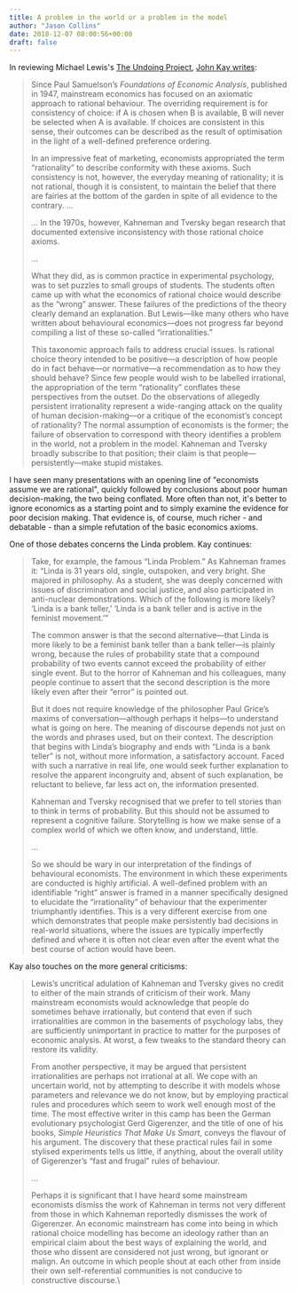 ```yaml
---
title: A problem in the world or a problem in the model
author: "Jason Collins"
date: 2018-12-07 08:00:56+00:00
draft: false
---
```


In reviewing Michael Lewis's [The Undoing Project](https://www.jasoncollins.blog/michael-lewiss-the-undoing-project-a-friendship-that-changed-the-world/), [John Kay writes](https://www.johnkay.com/2017/01/20/review-undoing-project-michael-lewis/):

>Since Paul Samuelson’s _Foundations of Economic Analysis_, published in 1947, mainstream economics has focused on an axiomatic approach to rational behaviour. The overriding requirement is for consistency of choice: if A is chosen when B is available, B will never be selected when A is available. If choices are consistent in this sense, their outcomes can be described as the result of optimisation in the light of a well-defined preference ordering.
>
>In an impressive feat of marketing, economists appropriated the term “rationality” to describe conformity with these axioms. Such consistency is not, however, the everyday meaning of rationality; it is not rational, though it is consistent, to maintain the belief that there are fairies at the bottom of the garden in spite of all evidence to the contrary. ...
>
>... In the 1970s, however, Kahneman and Tversky began research that documented extensive inconsistency with those rational choice axioms.
>
>...
>
>What they did, as is common practice in experimental psychology, was to set puzzles to small groups of students. The students often came up with what the economics of rational choice would describe as the “wrong” answer. These failures of the predictions of the theory clearly demand an explanation. But Lewis—like many others who have written about behavioural economics—does not progress far beyond compiling a list of these so-called “irrationalities.”
>
>This taxonomic approach fails to address crucial issues. Is rational choice theory intended to be positive—a description of how people do in fact behave—or normative—a recommendation as to how they should behave? Since few people would wish to be labelled irrational, the appropriation of the term “rationality” conflates these perspectives from the outset. Do the observations of allegedly persistent irrationality represent a wide-ranging attack on the quality of human decision-making—or a critique of the economist’s concept of rationality? The normal assumption of economists is the former; the failure of observation to correspond with theory identifies a problem in the world, not a problem in the model. Kahneman and Tversky broadly subscribe to that position; their claim is that people—persistently—make stupid mistakes.

I have seen many presentations with an opening line of "economists assume we are rational", quickly followed by conclusions about poor human decision-making, the two being conflated. More often than not, it's better to ignore economics as a starting point and to simply examine the evidence for poor decision making. That evidence is, of course, much richer - and debatable - than a simple refutation of the basic economics axioms.

One of those debates concerns the Linda problem. Kay continues:

>Take, for example, the famous “Linda Problem.” As Kahneman frames it: “Linda is 31 years old, single, outspoken, and very bright. She majored in philosophy. As a student, she was deeply concerned with issues of discrimination and social justice, and also participated in anti-nuclear demonstrations. Which of the following is more likely? ‘Linda is a bank teller,’ ‘Linda is a bank teller and is active in the feminist movement.’”
>
>The common answer is that the second alternative—that Linda is more likely to be a feminist bank teller than a bank teller—is plainly wrong, because the rules of probability state that a compound probability of two events cannot exceed the probability of either single event. But to the horror of Kahneman and his colleagues, many people continue to assert that the second description is the more likely even after their “error” is pointed out.
>
>But it does not require knowledge of the philosopher Paul Grice’s maxims of conversation—although perhaps it helps—to understand what is going on here. The meaning of discourse depends not just on the words and phrases used, but on their context. The description that begins with Linda’s biography and ends with “Linda is a bank teller” is not, without more information, a satisfactory account. Faced with such a narrative in real life, one would seek further explanation to resolve the apparent incongruity and, absent of such explanation, be reluctant to believe, far less act on, the information presented.
>
>Kahneman and Tversky recognised that we prefer to tell stories than to think in terms of probability. But this should not be assumed to represent a cognitive failure. Storytelling is how we make sense of a complex world of which we often know, and understand, little.
>
>...
>
>So we should be wary in our interpretation of the findings of behavioural economists. The environment in which these experiments are conducted is highly artificial. A well-defined problem with an identifiable “right” answer is framed in a manner specifically designed to elucidate the “irrationality” of behaviour that the experimenter triumphantly identifies. This is a very different exercise from one which demonstrates that people make persistently bad decisions in real-world situations, where the issues are typically imperfectly defined and where it is often not clear even after the event what the best course of action would have been.

Kay also touches on the more general criticisms:

>Lewis’s uncritical adulation of Kahneman and Tversky gives no credit to either of the main strands of criticism of their work. Many mainstream economists would acknowledge that people do sometimes behave irrationally, but contend that even if such irrationalities are common in the basements of psychology labs, they are sufficiently unimportant in practice to matter for the purposes of economic analysis. At worst, a few tweaks to the standard theory can restore its validity.
>
>From another perspective, it may be argued that persistent irrationalities are perhaps not irrational at all. We cope with an uncertain world, not by attempting to describe it with models whose parameters and relevance we do not know, but by employing practical rules and procedures which seem to work well enough most of the time. The most effective writer in this camp has been the German evolutionary psychologist Gerd Gigerenzer, and the title of one of his books, _Simple Heuristics That Make Us Smart_, conveys the flavour of his argument. The discovery that these practical rules fail in some stylised experiments tells us little, if anything, about the overall utility of Gigerenzer’s “fast and frugal” rules of behaviour.
>
>...
>
>Perhaps it is significant that I have heard some mainstream economists dismiss the work of Kahneman in terms not very different from those in which Kahneman reportedly dismisses the work of Gigerenzer. An economic mainstream has come into being in which rational choice modelling has become an ideology rather than an empirical claim about the best ways of explaining the world, and those who dissent are considered not just wrong, but ignorant or malign. An outcome in which people shout at each other from inside their own self-referential communities is not conducive to constructive discourse.\

